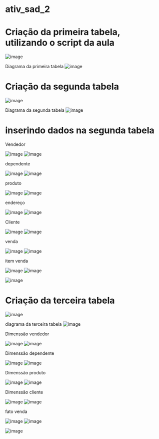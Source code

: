 # ativ_sad_2

# Criação da primeira tabela, utilizando o script da aula
![image](https://github.com/Matheuslira931/ativ_sad_2/assets/67758248/ccf803bc-672a-4e7a-a334-bde1ab18b654)

 Diagrama da primeira tabela
![image](https://github.com/Matheuslira931/ativ_sad_2/assets/67758248/cb0c868b-5790-4e62-8f55-61b9b75c0985)

# Criação da segunda tabela
![image](https://github.com/Matheuslira931/ativ_sad_2/assets/67758248/f439765c-9dd6-4e33-a28f-ca6b4715a826)

 Diagrama da segunda tabela
![image](https://github.com/Matheuslira931/ativ_sad_2/assets/67758248/94ff1844-7a9b-4625-9a19-e54487ab706d)


# inserindo dados na segunda tabela 
Vendedor 

![image](https://github.com/Matheuslira931/ativ_sad_2/assets/67758248/6631a758-f206-48d4-9476-1889050849af)
![image](https://github.com/Matheuslira931/ativ_sad_2/assets/67758248/b056c75e-f094-4c19-8dd9-49850add41cb)


dependente

![image](https://github.com/Matheuslira931/ativ_sad_2/assets/67758248/2cf1fd16-b33b-48f4-be73-86dc7b8c40a3)
![image](https://github.com/Matheuslira931/ativ_sad_2/assets/67758248/17fdd6c8-60c5-4a45-b554-531ebc58be11)


produto

![image](https://github.com/Matheuslira931/ativ_sad_2/assets/67758248/e22729d3-bdf5-4ca8-b90f-f2bb82c37e11)
![image](https://github.com/Matheuslira931/ativ_sad_2/assets/67758248/06ced47f-9da1-4b5d-a009-8ac9da74b210)


endereço

![image](https://github.com/Matheuslira931/ativ_sad_2/assets/67758248/b0b9d7b0-c3c6-4ab5-911a-fc6cb67deecc)
![image](https://github.com/Matheuslira931/ativ_sad_2/assets/67758248/f05d619b-4ecf-4129-948b-4da13469c5d9)


Cliente

![image](https://github.com/Matheuslira931/ativ_sad_2/assets/67758248/6c05337a-5857-40a7-ab30-42bc001fb4d1)
![image](https://github.com/Matheuslira931/ativ_sad_2/assets/67758248/de33ccae-4f25-4536-85ec-d5e3d272cf5d)


venda

![image](https://github.com/Matheuslira931/ativ_sad_2/assets/67758248/51272cbd-ed4f-42e5-a2c1-378be530e7c1)
![image](https://github.com/Matheuslira931/ativ_sad_2/assets/67758248/1735c0c5-92b0-4bbd-8828-06f1fe12f5ac)


item venda

![image](https://github.com/Matheuslira931/ativ_sad_2/assets/67758248/2b957674-7841-40a2-83d9-8c9700454c95)
![image](https://github.com/Matheuslira931/ativ_sad_2/assets/67758248/3024fbdb-b96f-4ef9-96ae-6bbb1240b64e)


![image](https://github.com/Matheuslira931/ativ_sad_2/assets/67758248/67f92b59-f273-452b-9af8-8c71ebfca620)



# Criação da terceira tabela
![image](https://github.com/Matheuslira931/ativ_sad_2/assets/67758248/cd64d8e3-262a-4ca0-a7d4-8ff03b68fbe2)

diagrama da terceira tabela
![image](https://github.com/Matheuslira931/ativ_sad_2/assets/67758248/61635c72-885f-403e-b7f7-f4d2789e591e)


Dimenssão vendedor

![image](https://github.com/Matheuslira931/ativ_sad_2/assets/67758248/3b0c4d7d-66fe-480b-bc0b-1402844e3d70)
![image](https://github.com/Matheuslira931/ativ_sad_2/assets/67758248/5acd7726-d5a9-459e-92e5-0e76f6394605)


Dimenssão dependente

![image](https://github.com/Matheuslira931/ativ_sad_2/assets/67758248/48e855a7-46fd-49d7-8a99-8b81cec4cc55)
![image](https://github.com/Matheuslira931/ativ_sad_2/assets/67758248/8ee3bb4a-58b1-4888-88db-f4dd19ee4b1c)


Dimenssão produto

![image](https://github.com/Matheuslira931/ativ_sad_2/assets/67758248/d98f9613-00df-4f74-884b-26d6e3f63a1d)
![image](https://github.com/Matheuslira931/ativ_sad_2/assets/67758248/f775d359-5a79-4f66-9c0d-6f6d72c94a51)


Dimenssão cliente 

![image](https://github.com/Matheuslira931/ativ_sad_2/assets/67758248/3994799d-e09e-4bcf-b48d-afd7738a2736)
![image](https://github.com/Matheuslira931/ativ_sad_2/assets/67758248/08223d38-4943-4120-ad0a-c9327a9d664b)


fato venda

![image](https://github.com/Matheuslira931/ativ_sad_2/assets/67758248/cc40010a-fd9a-4dae-92e2-6eebaabeaa0a)
![image](https://github.com/Matheuslira931/ativ_sad_2/assets/67758248/4fdf33ef-746c-446d-a906-425522010a3b)



![image](https://github.com/Matheuslira931/ativ_sad_2/assets/67758248/b7b0b4f5-b85b-4e52-bab6-74729ec10830)

